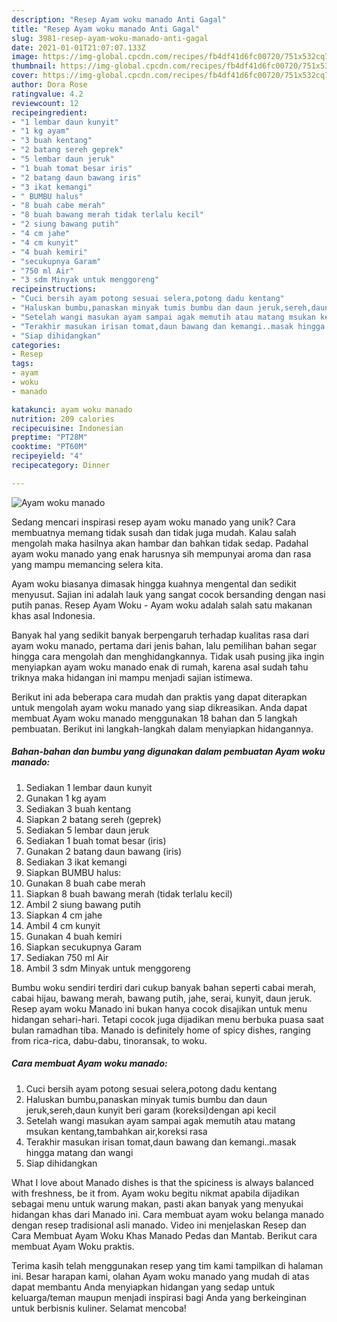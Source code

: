 ```yaml
---
description: "Resep Ayam woku manado Anti Gagal"
title: "Resep Ayam woku manado Anti Gagal"
slug: 3981-resep-ayam-woku-manado-anti-gagal
date: 2021-01-01T21:07:07.133Z
image: https://img-global.cpcdn.com/recipes/fb4df41d6fc00720/751x532cq70/ayam-woku-manado-foto-resep-utama.jpg
thumbnail: https://img-global.cpcdn.com/recipes/fb4df41d6fc00720/751x532cq70/ayam-woku-manado-foto-resep-utama.jpg
cover: https://img-global.cpcdn.com/recipes/fb4df41d6fc00720/751x532cq70/ayam-woku-manado-foto-resep-utama.jpg
author: Dora Rose
ratingvalue: 4.2
reviewcount: 12
recipeingredient:
- "1 lembar daun kunyit"
- "1 kg ayam"
- "3 buah kentang"
- "2 batang sereh geprek"
- "5 lembar daun jeruk"
- "1 buah tomat besar iris"
- "2 batang daun bawang iris"
- "3 ikat kemangi"
- " BUMBU halus"
- "8 buah cabe merah"
- "8 buah bawang merah tidak terlalu kecil"
- "2 siung bawang putih"
- "4 cm jahe"
- "4 cm kunyit"
- "4 buah kemiri"
- "secukupnya Garam"
- "750 ml Air"
- "3 sdm Minyak untuk menggoreng"
recipeinstructions:
- "Cuci bersih ayam potong sesuai selera,potong dadu kentang"
- "Haluskan bumbu,panaskan minyak tumis bumbu dan daun jeruk,sereh,daun kunyit beri garam (koreksi)dengan api kecil"
- "Setelah wangi masukan ayam sampai agak memutih atau matang msukan kentang,tambahkan air,koreksi rasa"
- "Terakhir masukan irisan tomat,daun bawang dan kemangi..masak hingga matang dan wangi"
- "Siap dihidangkan"
categories:
- Resep
tags:
- ayam
- woku
- manado

katakunci: ayam woku manado 
nutrition: 209 calories
recipecuisine: Indonesian
preptime: "PT28M"
cooktime: "PT60M"
recipeyield: "4"
recipecategory: Dinner

---
```



![Ayam woku manado](https://img-global.cpcdn.com/recipes/fb4df41d6fc00720/751x532cq70/ayam-woku-manado-foto-resep-utama.jpg)

Sedang mencari inspirasi resep ayam woku manado yang unik? Cara membuatnya memang tidak susah dan tidak juga mudah. Kalau salah mengolah maka hasilnya akan hambar dan bahkan tidak sedap. Padahal ayam woku manado yang enak harusnya sih mempunyai aroma dan rasa yang mampu memancing selera kita.

Ayam woku biasanya dimasak hingga kuahnya mengental dan sedikit menyusut. Sajian ini adalah lauk yang sangat cocok bersanding dengan nasi putih panas. Resep Ayam Woku - Ayam woku adalah salah satu makanan khas asal Indonesia.

Banyak hal yang sedikit banyak berpengaruh terhadap kualitas rasa dari ayam woku manado, pertama dari jenis bahan, lalu pemilihan bahan segar hingga cara mengolah dan menghidangkannya. Tidak usah pusing jika ingin menyiapkan ayam woku manado enak di rumah, karena asal sudah tahu triknya maka hidangan ini mampu menjadi sajian istimewa.


Berikut ini ada beberapa cara mudah dan praktis yang dapat diterapkan untuk mengolah ayam woku manado yang siap dikreasikan. Anda dapat membuat Ayam woku manado menggunakan 18 bahan dan 5 langkah pembuatan. Berikut ini langkah-langkah dalam menyiapkan hidangannya.

<!--inarticleads1-->

##### Bahan-bahan dan bumbu yang digunakan dalam pembuatan Ayam woku manado:

1. Sediakan 1 lembar daun kunyit
1. Gunakan 1 kg ayam
1. Sediakan 3 buah kentang
1. Siapkan 2 batang sereh (geprek)
1. Sediakan 5 lembar daun jeruk
1. Sediakan 1 buah tomat besar (iris)
1. Gunakan 2 batang daun bawang (iris)
1. Sediakan 3 ikat kemangi
1. Siapkan  BUMBU halus:
1. Gunakan 8 buah cabe merah
1. Siapkan 8 buah bawang merah (tidak terlalu kecil)
1. Ambil 2 siung bawang putih
1. Siapkan 4 cm jahe
1. Ambil 4 cm kunyit
1. Gunakan 4 buah kemiri
1. Siapkan secukupnya Garam
1. Sediakan 750 ml Air
1. Ambil 3 sdm Minyak untuk menggoreng


Bumbu woku sendiri terdiri dari cukup banyak bahan seperti cabai merah, cabai hijau, bawang merah, bawang putih, jahe, serai, kunyit, daun jeruk. Resep ayam woku Manado ini bukan hanya cocok disajikan untuk menu hidangan sehari-hari. Tetapi cocok juga dijadikan menu berbuka puasa saat bulan ramadhan tiba. Manado is definitely home of spicy dishes, ranging from rica-rica, dabu-dabu, tinoransak, to woku. 

<!--inarticleads2-->

##### Cara membuat Ayam woku manado:

1. Cuci bersih ayam potong sesuai selera,potong dadu kentang
1. Haluskan bumbu,panaskan minyak tumis bumbu dan daun jeruk,sereh,daun kunyit beri garam (koreksi)dengan api kecil
1. Setelah wangi masukan ayam sampai agak memutih atau matang msukan kentang,tambahkan air,koreksi rasa
1. Terakhir masukan irisan tomat,daun bawang dan kemangi..masak hingga matang dan wangi
1. Siap dihidangkan


What I love about Manado dishes is that the spiciness is always balanced with freshness, be it from. Ayam woku begitu nikmat apabila dijadikan sebagai menu untuk warung makan, pasti akan banyak yang menyukai hidangan khas dari Manado ini. Cara membuat ayam woku belanga manado dengan resep tradisional asli manado. Video ini menjelaskan Resep dan Cara Membuat Ayam Woku Khas Manado Pedas dan Mantab. Berikut cara membuat Ayam Woku praktis. 

Terima kasih telah menggunakan resep yang tim kami tampilkan di halaman ini. Besar harapan kami, olahan Ayam woku manado yang mudah di atas dapat membantu Anda menyiapkan hidangan yang sedap untuk keluarga/teman maupun menjadi inspirasi bagi Anda yang berkeinginan untuk berbisnis kuliner. Selamat mencoba!
